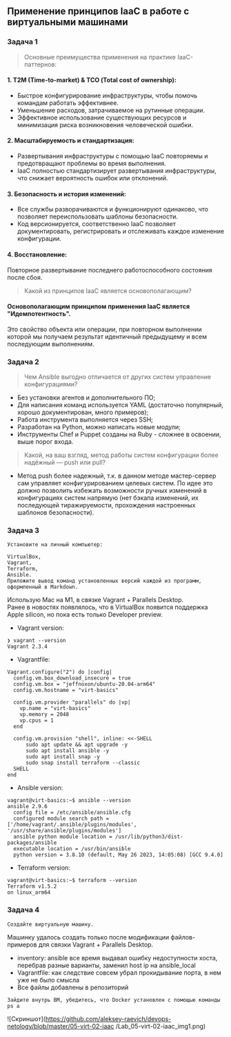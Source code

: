 ## Применение принципов IaaC в работе с виртуальными машинами

### Задача 1

> Основные преимущества применения на практике IaaC-паттернов:  
#### 1. T2M (Time-to-market) & ТСО (Total cost of ownership):   
* Быстрое конфигурирование инфраструктуры, чтобы помочь командам работать эффективнее.
* Уменьшение расходов, затрачиваемое на рутинные операции.
* Эффективное использование существующих ресурсов и минимизация риска возникновения человеческой ошибки.
#### 2. Масштабируемость и стандартизация:
* Развертывания инфраструктуры с помощью IaaC повторяемы и предотвращают проблемы во время выполнения.
* IaaC полностью стандартизирует развертывания инфраструктуры, что снижает вероятность ошибок или отклонений.
#### 3. Безопасность и история изменений:
* Все службы разворачиваются и функционируют одинаково, что позволяет переиспользовать шаблоны безопасности.
* Код версионируется, соответственно IaaC позволяет документировать, регистрировать и отслеживать каждое изменение конфигурации.
#### 4. Восстановление:
Повторное развертывание последнего работоспособного состояния после сбоя.

> Какой из принципов IaaC является основополагающим?
#### Основополагающим принципом применения IaaC является "Идемпотентность".
Это свойство объекта или операции, при повторном выполнении которой мы получаем результат идентичный предыдущему и всем последующим выполнениям.

### Задача 2

> Чем Ansible выгодно отличается от других систем управление конфигурациями?
* Без установки агентов и дополнительного ПO;
* Для написания команд используется YAML (достаточно популярный, хорошо документирован, много примеров);
* Работа инструмента выполняется через SSH;
* Разработан на Python, можно написать новые модули;  
* Инструменты Chef и Puppet созданы на Ruby - сложнее в освоении, выше порог входа.
> Какой, на ваш взгляд, метод работы систем конфигурации более надёжный — push или pull?
* Метод push более надежный, т.к. в данном методе мастер-сервер сам управляет конфигурированием целевых систем. По идее это должно позволить избежать возможности ручных изменений в конфигурациях систем напрямую (нет бэкапа изменений, их последующей тиражируемости, прохождения настроенных шаблонов безопасности).

### Задача 3
```text
Установите на личный компьютер:

VirtualBox,
Vagrant,
Terraform,
Ansible.
Приложите вывод команд установленных версий каждой из программ, оформленный в Markdown.
```
Использую Mac на M1, в связке Vagrant + Parallels Desktop.  
Ранее в новостях появлялось, что в VirtualBox появится поддержка Apple silicon, но пока есть только Developer preview.
* Vagrant version:
```text
❯ vagrant --version
Vagrant 2.3.4
```
* Vagrantfile:
```text
Vagrant.configure("2") do |config|
  config.vm.box_download_insecure = true
  config.vm.box = "jeffnoxon/ubuntu-20.04-arm64"
  config.vm.hostname = "virt-basics"

  config.vm.provider "parallels" do |vp|
    vp.name = "virt-basics"
    vp.memory = 2048
    vp.cpus = 1
  end

  config.vm.provision "shell", inline: <<-SHELL
      sudo apt update && apt upgrade -y
      sudo apt install ansible -y
      sudo apt install snap -y
      sudo snap install terraform --classic
  SHELL
end
```
* Ansible version:
```text
vagrant@virt-basics:~$ ansible --version
ansible 2.9.6
  config file = /etc/ansible/ansible.cfg
  configured module search path = ['/home/vagrant/.ansible/plugins/modules', '/usr/share/ansible/plugins/modules']
  ansible python module location = /usr/lib/python3/dist-packages/ansible
  executable location = /usr/bin/ansible
  python version = 3.8.10 (default, May 26 2023, 14:05:08) [GCC 9.4.0]
```
* Terraform version:
```text
vagrant@virt-basics:~$ terraform --version
Terraform v1.5.2
on linux_arm64
```

### Задача 4

```text
Создайте виртуальную машину.
```
Машинку удалось создать только после модификации файлов-примеров для связки Vagrant + Parallels Desktop.
* inventory: ansible все время выдавал ошибку недоступности хоста, перебрав разные варианты, заменил host ip на ansible_local
* Vagrantfile: как следствие совсем убрал прокидывание порта, в нем уже не было смысла
* Все файлы добавлены в репозиторий
```text
Зайдите внутрь ВМ, убедитесь, что Docker установлен с помощью команды ps a
```
![Скриншот](https://github.com/aleksey-raevich/devops-netology/blob/master/05-virt-02-iaac
/Lab_05-virt-02-iaac_img1.png)